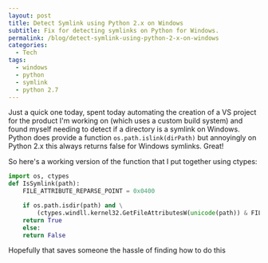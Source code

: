 ```yaml
---
layout: post
title: Detect Symlink using Python 2.x on Windows
subtitle: Fix for detecting symlinks on Python for Windows.
permalink: /blog/detect-symlink-using-python-2-x-on-windows
categories:
  - Tech
tags:
  - windows
  - python
  - symlink
  - python 2.7
---
```


Just a quick one today, spent today automating the creation of a VS project for
the product I'm working on (which uses a custom build system) and found myself
needing to detect if a directory is a symlink on Windows. Python does provide a
function `os.path.islink(dirPath)` but annoyingly on Python 2.x this always
returns false for Windows symlinks. Great!

So here's a working version of the function that I put together using ctypes:

```python
import os, ctypes
def IsSymlink(path):
    FILE_ATTRIBUTE_REPARSE_POINT = 0x0400

    if os.path.isdir(path) and \
        (ctypes.windll.kernel32.GetFileAttributesW(unicode(path)) & FILE_ATTRIBUTE_REPARSE_POINT):
    return True
    else:
    return False
```

Hopefully that saves someone the hassle of finding how to do this
